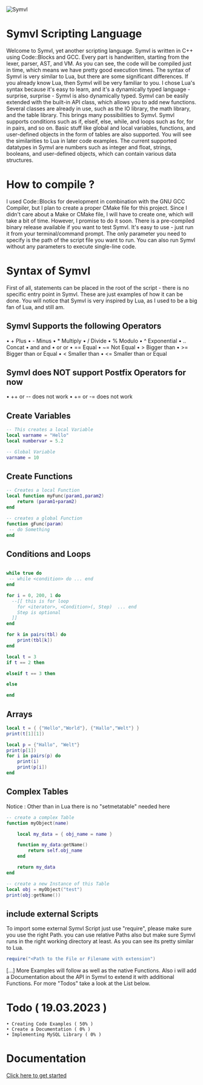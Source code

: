 ![Symvl](https://user-images.githubusercontent.com/125445926/224560670-08cf2110-f267-499a-bd66-dca8300b1492.PNG)

# Symvl Scripting Language

Welcome to Symvl, yet another scripting language. Symvl is written in C++ using Code::Blocks and GCC. Every part is handwritten, starting from the lexer, parser, AST, and VM. As you can see, the code will be compiled just in time, which means we have pretty good execution times. The syntax of Symvl is very similar to Lua, but there are some significant differences. If you already know Lua, then Symvl will be very familiar to you. I chose Lua's syntax because it's easy to learn, and it's a dynamically typed language - surprise, surprise - Symvl is also dynamically typed. Symvl can be easily extended with the built-in API class, which allows you to add new functions. Several classes are already in use, such as the IO library, the math library, and the table library. This brings many possibilities to Symvl. Symvl supports conditions such as if, elseif, else, while, and loops such as for, for in pairs, and so on. Basic stuff like global and local variables, functions, and user-defined objects in the form of tables are also supported. You will see the similarities to Lua in later code examples. The current supported datatypes in Symvl are numbers such as integer and float, strings, booleans, and user-defined objects, which can contain various data structures.


# How to compile ?

I used Code::Blocks for development in combination with the GNU GCC Compiler, but I plan to create a proper CMake file for this project. Since I didn't care about a Make or CMake file, I will have to create one, which will take a bit of time. However, I promise to do it soon. There is a pre-compiled binary release available if you want to test Symvl. It's easy to use - just run it from your terminal/command prompt. The only parameter you need to specify is the path of the script file you want to run. You can also run Symvl without any parameters to execute single-line code.


# Syntax of Symvl

First of all, statements can be placed in the root of the script - there is no specific entry point in Symvl. These are just examples of how it can be done. You will notice that Symvl is very inspired by Lua, as I used to be a big fan of Lua, and still am.

## Symvl Supports the following Operators
• + 		Plus
• - 		Minus
• *		Multiply
• / 		Divide
• % 		Modulo
• ^ 		Exponential
• ..  		Concat
• and		and
• or		or
• == 		Equal
• ~= 		Not Equal
• >  		Bigger than
• >= 		Bigger than or Equal
• <  		Smaller than
• <= 		Smaller than or Equal


## Symvl does NOT support Postfix Operators for now 
• ++ or -- does not work
• += or -= does not work


## Create Variables

```lua
-- This creates a local Variable
local varname = "Hello"
local numbervar = 5.2

-- Global Variable
varname = 10
```

## Create Functions
```lua
-- Creates a local Function
local function myFunc(param1,param2)
	return (param1+param2)
end

-- creates a global Function
function gFunc(param)
 -- do Something
end
```

## Conditions and Loops

```lua

while true do
 -- while <condition> do ... end
end

for i = 0, 200, 1 do
  --[[ this is for loop
  	for <iterator>, <Condition>(, Step)  ... end
	Step is optional
  ]]
end

for k in pairs(tbl) do
	print(tbl[k])
end

local t = 3
if t == 2 then

elseif t == 3 then

else

end
```

## Arrays

```lua
local t = { {"Hello","World"}, {"Hallo","Welt"} }
print(t[1][1])

local p = {"Hallo", "Welt"}
print(p[1])
for i in pairs(p) do
	print(i)
	print(p[i])
end
```

## Complex Tables
Notice : Other than in Lua there is no "setmetatable" needed here
```lua
-- create a complex Table 
function myObject(name)

	local my_data = { obj_name = name }

	function my_data:getName()
		return self.obj_name
	end

	return my_data
end

-- create a new Instance of this Table
local obj = myObject("test")
print(obj:getName())
```

## include external Scripts

To import some external Symvl Script just use "require", please make sure you use the right Path.
you can use relative Paths also but make sure Symvl runs in the right working directory at least.
As you can see its pretty similar to Lua.
```lua
require("<Path to the File or Filename with extension")
```

[...] More Examples will follow as well as the native Functions. Also i will add a Documentation about the API in Symvl to extend it with additional Functions.
For more "Todos" take a look at the List below.



# Todo ( 19.03.2023 )

	• Creating Code Examples ( 50% )
	• Create a Documentation ( 0% )
	• Implementing MySQL Library ( 0% )
	
	

# Documentation

[Click here to get started](https://github.com/BlackFoX1991/Symvl/blob/main/docs/doc.md)

 

